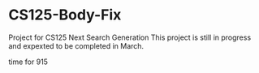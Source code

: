 # CS125-Body-Fix
Project for CS125 Next Search Generation
This project is still in progress and expexted to be completed in March.


time for 915